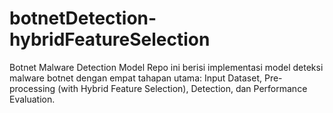 # botnetDetection-hybridFeatureSelection
Botnet Malware Detection Model Repo ini berisi implementasi model deteksi malware botnet dengan empat tahapan utama: Input Dataset, Pre-processing (with Hybrid Feature Selection), Detection, dan Performance Evaluation.
